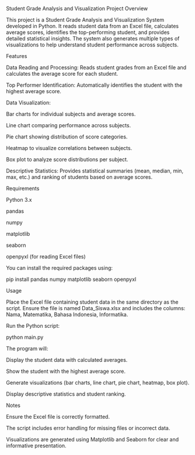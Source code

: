 Student Grade Analysis and Visualization
Project Overview

This project is a Student Grade Analysis and Visualization System developed in Python. It reads student data from an Excel file, calculates average scores, identifies the top-performing student, and provides detailed statistical insights. The system also generates multiple types of visualizations to help understand student performance across subjects.

Features

Data Reading and Processing: Reads student grades from an Excel file and calculates the average score for each student.

Top Performer Identification: Automatically identifies the student with the highest average score.

Data Visualization:

Bar charts for individual subjects and average scores.

Line chart comparing performance across subjects.

Pie chart showing distribution of score categories.

Heatmap to visualize correlations between subjects.

Box plot to analyze score distributions per subject.

Descriptive Statistics: Provides statistical summaries (mean, median, min, max, etc.) and ranking of students based on average scores.

Requirements

Python 3.x

pandas

numpy

matplotlib

seaborn

openpyxl (for reading Excel files)

You can install the required packages using:

pip install pandas numpy matplotlib seaborn openpyxl

Usage

Place the Excel file containing student data in the same directory as the script. Ensure the file is named Data_Siswa.xlsx and includes the columns: Nama, Matematika, Bahasa Indonesia, Informatika.

Run the Python script:

python main.py


The program will:

Display the student data with calculated averages.

Show the student with the highest average score.

Generate visualizations (bar charts, line chart, pie chart, heatmap, box plot).

Display descriptive statistics and student ranking.

Notes

Ensure the Excel file is correctly formatted.

The script includes error handling for missing files or incorrect data.

Visualizations are generated using Matplotlib and Seaborn for clear and informative presentation.
